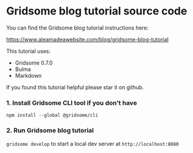 # Gridsome blog tutorial source code

You can find the Gridsome blog tutorial instructions here:

https://www.aleamadeawebsite.com/blog/gridsome-blog-tutorial

This tutorial uses:

- Gridsome 0.7.0
- Bulma
- Markdown

If you found this tutorial helpful please star it on github.

### 1. Install Gridsome CLI tool if you don't have

`npm install --global @gridsome/cli`

### 2. Run Gridsome blog tutorial

`gridsome develop` to start a local dev server at `http://localhost:8080`
